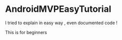 # AndroidMVPEasyTutorial
I tried to explain in easy way , even documented code !

This is for beginners
